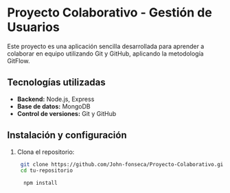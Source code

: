 # Proyecto Colaborativo - Gestión de Usuarios

Este proyecto es una aplicación sencilla desarrollada para aprender a colaborar en equipo utilizando Git y GitHub, aplicando la metodología GitFlow.

## **Tecnologías utilizadas**
- **Backend:** Node.js, Express
- **Base de datos:** MongoDB
- **Control de versiones:** Git y GitHub

## **Instalación y configuración**

1. Clona el repositorio:
   ```bash
    git clone https://github.com/John-fonseca/Proyecto-Colaborativo.git
    cd tu-repositorio
   ````
   ```bash
     npm install
 
